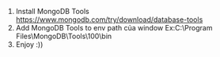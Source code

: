 1. Install MongoDB Tools https://www.mongodb.com/try/download/database-tools
2. Add MongoDB Tools to env path của window Ex:C:\Program Files\MongoDB\Tools\100\bin
3. Enjoy :))
